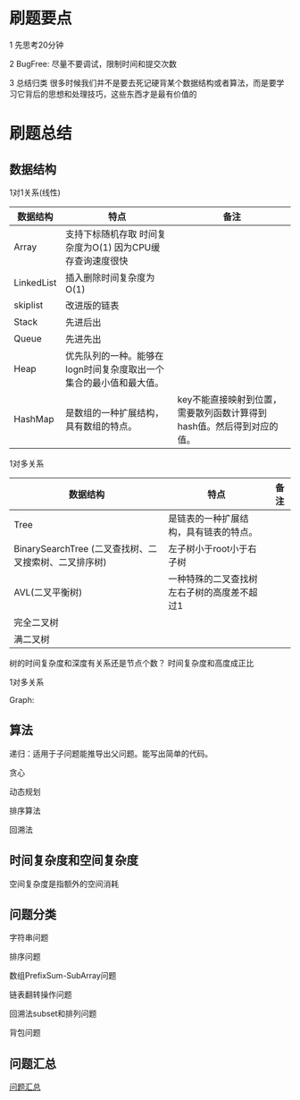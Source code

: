 # 刷题要点

1 先思考20分钟

2 BugFree: 尽量不要调试，限制时间和提交次数

3 总结归类
很多时候我们并不是要去死记硬背某个数据结构或者算法，而是要学习它背后的思想和处理技巧，这些东西才是最有价值的


# 刷题总结

## 数据结构
1对1关系(线性)

数据结构 | 特点 |  备注
---- | ---- | ---
Array | 支持下标随机存取 时间复杂度为O(1) 因为CPU缓存查询速度很快| 
LinkedList | 插入删除时间复杂度为O(1) | 
skiplist | 改进版的链表 | 
Stack | 先进后出 | 
Queue | 先进先出 | 
Heap | 优先队列的一种。能够在logn时间复杂度取出一个集合的最小值和最大值。 | 
HashMap | 是数组的一种扩展结构，具有数组的特点。 | key不能直接映射到位置，需要散列函数计算得到hash值。然后得到对应的值。


1对多关系

数据结构 | 特点 |  备注
---- | ---- | ---
Tree | 是链表的一种扩展结构，具有链表的特点。 | 
BinarySearchTree (二叉查找树、二叉搜索树、二叉排序树)| 左子树小于root小于右子树 | 
AVL(二叉平衡树) | 一种特殊的二叉查找树 左右子树的高度差不超过1 | 
完全二叉树 |  | 
满二叉树 |  | 

树的时间复杂度和深度有关系还是节点个数？
时间复杂度和高度成正比



1对多关系

Graph:


## 算法

递归：适用于子问题能推导出父问题。能写出简单的代码。

贪心

动态规划

排序算法

回溯法

## 时间复杂度和空间复杂度
空间复杂度是指额外的空间消耗

## 问题分类

字符串问题

排序问题

数组PrefixSum-SubArray问题

链表翻转操作问题

回溯法subset和排列问题

背包问题

## 问题汇总

[问题汇总](./allQuestions.md)